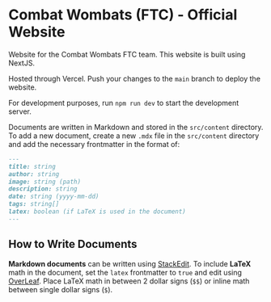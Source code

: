 # Combat Wombats (FTC) - Official Website

Website for the Combat Wombats FTC team. This website is built using NextJS.

Hosted through Vercel. Push your changes to the `main` branch to deploy the website.

For development purposes, run `npm run dev` to start the development server.

Documents are written in Markdown and stored in the `src/content` directory. To add a new document, create a new `.mdx` file in the `src/content` directory and add the necessary frontmatter in the format of:

```md
---
title: string
author: string
image: string (path)
description: string
date: string (yyyy-mm-dd)
tags: string[]
latex: boolean (if LaTeX is used in the document)
---
```

## How to Write Documents

**Markdown documents** can be written using [StackEdit](https://stackedit.io/). To include **LaTeX** math in the document, set the `latex` frontmatter to `true` and edit using [OverLeaf](https://www.overleaf.com/).
Place LaTeX math in between 2 dollar signs (`$$`) or inline math between single dollar signs (`$`).
